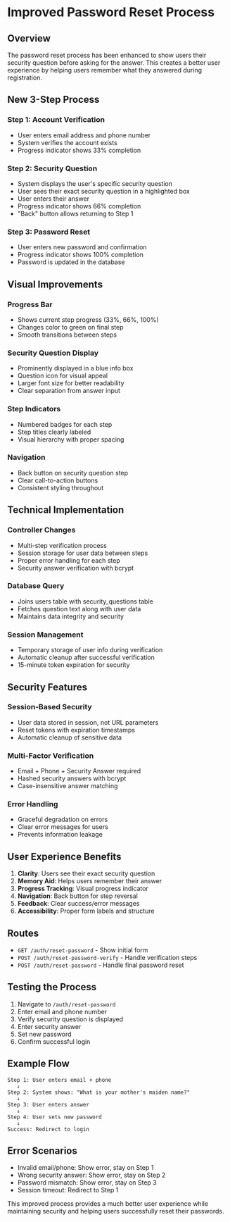 # Improved Password Reset Process

## Overview
The password reset process has been enhanced to show users their security question before asking for the answer. This creates a better user experience by helping users remember what they answered during registration.

## New 3-Step Process

### Step 1: Account Verification
- User enters email address and phone number
- System verifies the account exists
- Progress indicator shows 33% completion

### Step 2: Security Question
- System displays the user's specific security question
- User sees their exact security question in a highlighted box
- User enters their answer
- Progress indicator shows 66% completion
- "Back" button allows returning to Step 1

### Step 3: Password Reset
- User enters new password and confirmation
- Progress indicator shows 100% completion
- Password is updated in the database

## Visual Improvements

### Progress Bar
- Shows current step progress (33%, 66%, 100%)
- Changes color to green on final step
- Smooth transitions between steps

### Security Question Display
- Prominently displayed in a blue info box
- Question icon for visual appeal
- Larger font size for better readability
- Clear separation from answer input

### Step Indicators
- Numbered badges for each step
- Step titles clearly labeled
- Visual hierarchy with proper spacing

### Navigation
- Back button on security question step
- Clear call-to-action buttons
- Consistent styling throughout

## Technical Implementation

### Controller Changes
- Multi-step verification process
- Session storage for user data between steps
- Proper error handling for each step
- Security answer verification with bcrypt

### Database Query
- Joins users table with security_questions table
- Fetches question text along with user data
- Maintains data integrity and security

### Session Management
- Temporary storage of user info during verification
- Automatic cleanup after successful verification
- 15-minute token expiration for security

## Security Features

### Session-Based Security
- User data stored in session, not URL parameters
- Reset tokens with expiration timestamps
- Automatic cleanup of sensitive data

### Multi-Factor Verification
- Email + Phone + Security Answer required
- Hashed security answers with bcrypt
- Case-insensitive answer matching

### Error Handling
- Graceful degradation on errors
- Clear error messages for users
- Prevents information leakage

## User Experience Benefits

1. **Clarity**: Users see their exact security question
2. **Memory Aid**: Helps users remember their answer
3. **Progress Tracking**: Visual progress indicator
4. **Navigation**: Back button for step reversal
5. **Feedback**: Clear success/error messages
6. **Accessibility**: Proper form labels and structure

## Routes

- `GET /auth/reset-password` - Show initial form
- `POST /auth/reset-password-verify` - Handle verification steps
- `POST /auth/reset-password` - Handle final password reset

## Testing the Process

1. Navigate to `/auth/reset-password`
2. Enter email and phone number
3. Verify security question is displayed
4. Enter security answer
5. Set new password
6. Confirm successful login

## Example Flow

```
Step 1: User enters email + phone
   ↓
Step 2: System shows: "What is your mother's maiden name?"
   ↓
Step 3: User enters answer
   ↓
Step 4: User sets new password
   ↓
Success: Redirect to login
```

## Error Scenarios

- Invalid email/phone: Show error, stay on Step 1
- Wrong security answer: Show error, stay on Step 2
- Password mismatch: Show error, stay on Step 3
- Session timeout: Redirect to Step 1

This improved process provides a much better user experience while maintaining security and helping users successfully reset their passwords.
